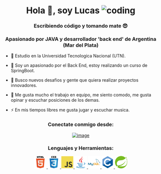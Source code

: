 <h1 align="center">Hola 👋, soy Lucas <img height="40" src="https://media.giphy.com/media/13HgwGsXF0aiGY/giphy.gif" alt="coding"></h1>
<h3 align="center">Escribiendo código y tomando mate 😎</h3>
  <h3 align="center">Apasionado por JAVA y desarrollador 'back end' de Argentina (Mar del Plata)</h3>

- 🔭 Estudio en la Universidad Tecnologica Nacional (UTN). 

- 🌱 Soy un apasionado por el Back End, estoy realizando un curso de SpringBoot.

- 👯 Busco nuevos desafios y gente que quiera realizar proyectos innovadores.

- 💬 Me gusta mucho el trabajo en equipo, me siento comodo, me gusta opinar y escuchar posiciones de los demas.

- ⚡ En mis tiempos libres me gusta jugar y escuchar musica.

<h3 align="center">Conectate conmigo desde:</h3>
<div align="center">

[![image](https://img.shields.io/badge/LinkedIn-0077B5?style=for-the-badge&logo=linkedin&logoColor=white)](https://www.linkedin.com/in/lucas-nu%C3%B1ez-602543239/)

  
</div>

<h3 align="center">Lenguajes y Herramientas:</h3>

<p align="center"> 
  <a href="https://www.w3.org/html/" target="_blank"> 
    <img src="https://raw.githubusercontent.com/devicons/devicon/master/icons/html5/html5-original-wordmark.svg" alt="html5" width="40" height="40"/> 
  </a>
  <a href="https://www.w3schools.com/css/" target="_blank"> 
    <img src="https://raw.githubusercontent.com/devicons/devicon/master/icons/css3/css3-original-wordmark.svg" alt="css3" width="40" height="40"/> 
  </a> 
  <a href="https://developer.mozilla.org/en-US/docs/Web/JavaScript" target="_blank"> 
    <img src="https://raw.githubusercontent.com/devicons/devicon/master/icons/javascript/javascript-original.svg" alt="javascript" width="40" height="40"/> 
  </a>
  <a href="https://www.oracle.com/java/" target="_blank"> 
    <img src="https://raw.githubusercontent.com/devicons/devicon/master/icons/java/java-original.svg" alt="java" width="40" height="40"/>
  </a>
  <a href="https://www.mysql.com/" target="_blank"> 
    <img src="https://raw.githubusercontent.com/devicons/devicon/master/icons/mysql/mysql-original-wordmark.svg" alt="sql" width="40" height="40"/>
  </a>
  <a href="https://en.wikipedia.org/wiki/C_(programming_language)" target="_blank"> 
    <img src="https://raw.githubusercontent.com/devicons/devicon/master/icons/c/c-original.svg" alt="C" width="40" height="40"/>
  </a>
  <a href="https://spring.io/projects/spring-boot" target="_blank">
    <img src="https://raw.githubusercontent.com/devicons/devicon/master/icons/spring/spring-original.svg" alt="springboot" width="40" height="40"/>
  </a>
</p>


<!--
**Lucasnu-star/Lucasnu-Star** is a ✨ _special_ ✨ repository because its `README.md` (this file) appears on your GitHub profile.

Here are some ideas to get you started:

- 🔭 I’m currently working on ...
- 🌱 I’m currently learning ...
- 👯 I’m looking to collaborate on ...
- 🤔 I’m looking for help with ...
- 💬 Ask me about ...
- 📫 How to reach me: ...
- 😄 Pronouns: ...
- ⚡ Fun fact: ...
-->
